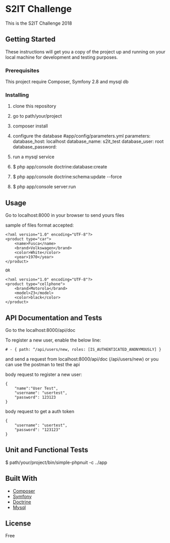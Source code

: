 # S2IT Challenge

This is the S2IT Challenge 2018

## Getting Started

These instructions will get you a copy of the project up and running on your local machine for development and testing purposes.

### Prerequisites

This project require Composer, Symfony 2.8 and mysql db

### Installing

1. clone this repository

2. go to path/your/project

3. composer install

4. configure the database
	#app/config/parameters.yml
	parameters:
		database_host:		localhost
		database_name:		s2it_test
		database_user:		root
		database_password:	

5. run a mysql service

6. $ php app/console doctrine:database:create

7. $ php app/console doctrine:schema:update --force

8. $ php app/console server:run

## Usage

Go to localhost:8000 in your browser to send yours files

sample of files format accepted:

```
<?xml version="1.0" encoding="UTF-8"?>
<product type="car">
	<name>Fusca</name>
	<brand>Volkswagen</brand>
	<color>White</color>
	<year>1970</year>
</product>

OR

<?xml version="1.0" encoding="UTF-8"?>
<product type="cellphone">
	<brand>Motorola</brand>
	<model>Z3</model>
	<color>black</color>
</product>
```

## API Documentation and Tests

Go to the localhost:8000/api/doc

To register a new user, enable the below line: 

	# - { path: ^/api/users/new, roles: [IS_AUTHENTICATED_ANONYMOUSLY] }

and send a request from localhost:8000/api/doc (/api/users/new) or you can use the postman to test the api

body request to register a new user:
```
{ 
	"name":"User Test",
	"username": "usertest",
	"password": 123123
}
```

body request to get a auth token
```
{
	"username": "usertest",
	"password": "123123"
}
```

## Unit and Functional Tests

$ path/your/project/bin/simple-phpnuit -c ../app

## Built With

* [Composer](https://getcomposer.org/)
* [Symfony](http://www.symfony.com/doc/2.8/)
* [Doctrine](https://www.doctrine-project.org/)
* [Mysql](https://www.mysql.com/)

## License

Free